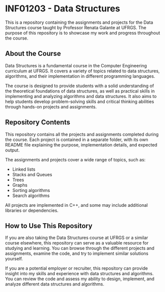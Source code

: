 # INF01203 - Data Structures

This is a repository containing the assignments and projects for the Data Structures course taught by Professor Renata Galante at UFRGS. The purpose of this repository is to showcase my work and progress throughout the course.

## About the Course

Data Structures is a fundamental course in the Computer Engineering curriculum at UFRGS. It covers a variety of topics related to data structures, algorithms, and their implementation in different programming languages.

The course is designed to provide students with a solid understanding of the theoretical foundations of data structures, as well as practical skills in implementing and analyzing algorithms and data structures. It also aims to help students develop problem-solving skills and critical thinking abilities through hands-on projects and assignments.

## Repository Contents

This repository contains all the projects and assignments completed during the course. Each project is contained in a separate folder, with its own README file explaining the purpose, implementation details, and expected output.

The assignments and projects cover a wide range of topics, such as:
- Linked lists
- Stacks and Queues
- Trees
- Graphs
- Sorting algorithms
- Search algorithms

All projects are implemented in C++, and some may include additional libraries or dependencies.

## How to Use This Repository

If you are also taking the Data Structures course at UFRGS or a similar course elsewhere, this repository can serve as a valuable resource for studying and learning. You can browse through the different projects and assignments, examine the code, and try to implement similar solutions yourself.

If you are a potential employer or recruiter, this repository can provide insight into my skills and experience with data structures and algorithms. You can review the code and assess my ability to design, implement, and analyze different data structures and algorithms.
